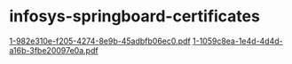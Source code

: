 # infosys-springboard-certificates
[1-982e310e-f205-4274-8e9b-45adbfb06ec0.pdf](https://github.com/bhavitharao03/infosys-springboard-certificates/files/13906645/1-982e310e-f205-4274-8e9b-45adbfb06ec0.pdf)
[1-1059c8ea-1e4d-4d4d-a16b-3fbe20097e0a.pdf](https://github.com/bhavitharao03/infosys-springboard-certificates/files/13906693/1-1059c8ea-1e4d-4d4d-a16b-3fbe20097e0a.pdf)
